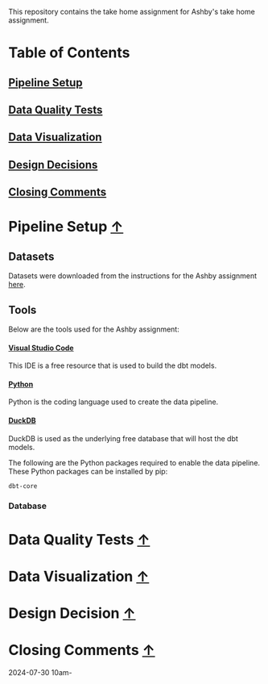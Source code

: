 This repository contains the take home assignment for Ashby's take home assignment.

# Table of Contents

## [Pipeline Setup](#pipeline-setup-)

## [Data Quality Tests](#data-quality-tests-)

## [Data Visualization](#data-visualization-)

## [Design Decisions](#design-decisions-)

## [Closing Comments](#closing-comments-)

# Pipeline Setup [↑](#table-of-contents)

## Datasets
Datasets were downloaded from the instructions for the Ashby assignment [here](https://ashbyhq.notion.site/Take-Home-Assignment-Data-Modeling-Analysis-0997f76f1f384da09bd6013b41cbc993#22e8674f1a0342829143bf8380422414).

## Tools
Below are the tools used for the Ashby assignment:

#### [Visual Studio Code](https://code.visualstudio.com/)
This IDE is a free resource that is used to build the dbt models.
#### [Python](https://www.python.org/downloads/)
Python is the coding language used to create the data pipeline.
#### [DuckDB](https://duckdb.org/)
DuckDB is used as the underlying free database that will host the dbt models.

The following are the Python packages required to enable the data pipeline. These Python packages can be installed by pip:
```
dbt-core

```


### Database


# Data Quality Tests [↑](#table-of-contents)

# Data Visualization [↑](#table-of-contents)

# Design Decision [↑](#table-of-contents)

# Closing Comments [↑](#table-of-contents)
2024-07-30
10am-